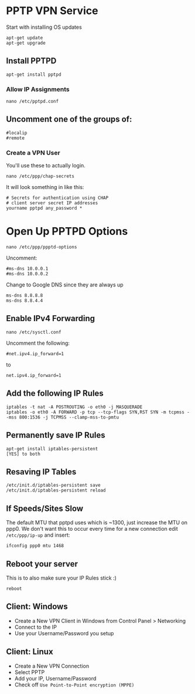 # PPTP VPN Service
Start with installing OS updates

    apt-get update
    apt-get upgrade

## Install PPTPD

    apt-get install pptpd

### Allow IP Assignments

    nano /etc/pptpd.conf

## Uncomment one of the groups of:

    #localip
    #remote

### Create a VPN User
You'll use these to actually login.

    nano /etc/ppp/chap-secrets

It will look something in like this:

    # Secrets for authentication using CHAP
    # client server secret IP addresses
    yourname pptpd any_password *

# Open Up PPTPD Options

    nano /etc/ppp/ppptd-options
    
Uncomment:

    #ms-dns 10.0.0.1
    #ms-dns 10.0.0.2
    
Change to Google DNS since they are always up

    ms-dns 8.8.8.8
    ms-dns 8.8.4.4

## Enable IPv4 Forwarding

    nano /etc/sysctl.conf

Uncomment the following:

    #net.ipv4.ip_forward=1

to

    net.ipv4.ip_forward=1

## Add the following IP Rules

    iptables -t nat -A POSTROUTING -o eth0 -j MASQUERADE
    iptables -o eth0 -A FORWARD -p tcp --tcp-flags SYN,RST SYN -m tcpmss --mss 800:1536 -j TCPMSS --clamp-mss-to-pmtu

## Permanently save IP Rules

    apt-get install iptables-persistent
    [YES] to both
    
## Resaving IP Tables

    /etc/init.d/iptables-persistent save 
    /etc/init.d/iptables-persistent reload

## If Speeds/Sites Slow
The default MTU that pptpd uses which is ~1300, just increase the MTU on ppp0. We don't want this to occur every time for a new connection edit `/etc/ppp/ip-up` and insert:

    ifconfig ppp0 mtu 1468

## Reboot your server
This is to also make sure your IP Rules stick :)

    reboot

## Client: Windows
- Create a New VPN Client in Windows from Control Panel > Networking
- Connect to the IP
- Use your Username/Password you setup

## Client: Linux 
- Create a New VPN Connection
- Select PPTP
- Add your IP, Username/Password
- Check off `Use Point-to-Point encryption (MPPE)`
